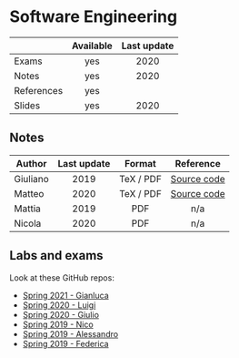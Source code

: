 # Software Engineering

|          |Available|Last update|
|----------|:-------:|:---------:|
|Exams     |yes      |2020       |
|Notes     |yes      |2020       |
|References|yes      |           |
|Slides    |yes      |2020       |

## Notes

|Author  |Last update|Format   |Reference|
|--------|:---------:|:-------:|:-------:|
|Giuliano|2019       |TeX / PDF|[Source code](https://github.com/GiulianoAbruzzo/MSECS-Sapienza-Notes)|
|Matteo  |2020       |TeX / PDF|[Source code](https://github.com/MatteoSalvino/SE-resources)|
|Mattia  |2019       |PDF      |n/a|
|Nicola  |2020       |PDF      |n/a|


## Labs and exams

Look at these GitHub repos:
* [Spring 2021 - Gianluca](https://github.com/PanK0/Software-Engineering)
* [Spring 2020 - Luigi](https://github.com/lrusso96/Software-Engineering)
* [Spring 2020 - Giulio](https://github.com/Giulio64/SoftwareIngineering2020)
* [Spring 2019 - Nico](https://github.com/nicoDs96/SE-LABs)
* [Spring 2019 - Alessandro](https://github.com/aserpi/msecs-1-se)
* [Spring 2019 - Federica](https://github.com/FedericaSole/RestfulConDB)
